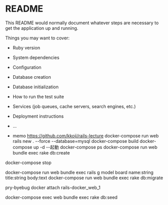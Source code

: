 # README

This README would normally document whatever steps are necessary to get the
application up and running.

Things you may want to cover:

* Ruby version

* System dependencies

* Configuration

* Database creation

* Database initialization

* How to run the test suite

* Services (job queues, cache servers, search engines, etc.)

* Deployment instructions

* ...

* memo
https://github.com/kkoji/rails-lecture
docker-compose run web rails new . --force --database=mysql
docker-compose build
docker-compose up -d   --起動
docker-compose ps
docker-compose run web bundle exec rake db:create

docker-compose stop

docker-compose run web bundle exec rails g model board name:string title:string body:text
docker-compose run web bundle exec rake db:migrate

pry-byebug
docker attach rails-docker_web_1


docker-compose exec web bundle exec rake db:seed
